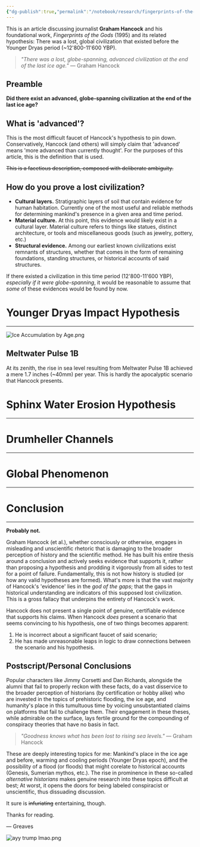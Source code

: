 ```yaml
---
{"dg-publish":true,"permalink":"/notebook/research/fingerprints-of-the-gods/"}
---
```



This is an article discussing journalist **Graham Hancock** and his foundational work, *Fingerprints of the Gods* (1995) and its related hypothesis: There was a lost, global civilization that existed before the Younger Dryas period (~12'800-11'600 YBP).
> *"There was a lost, globe-spanning, advanced civilization at the end of the last ice age."* — Graham Hancock
## Preamble
**Did there exist an advanced, globe-spanning civilization at the end of the last ice age?**
## What is 'advanced'?
This is the most difficult faucet of Hancock's hypothesis to pin down. Conservatively, Hancock (and others) will simply claim that 'advanced' means 'more advanced than currently thought'. For the purposes of this article, this is the definition that is used.

~~This is a facetious description, composed with deliberate ambiguity.~~
## How do you prove a lost civilization?
- **Cultural layers.** Stratigraphic layers of soil that contain evidence for human habitation. Currently one of the most useful and reliable methods for determining mankind's presence in a given area and time period.
- **Material culture.** At this point, this evidence would likely exist in a cultural layer. Material culture refers to things like statues, distinct architecture, or tools and miscellaneous goods (such as jewelry, pottery, etc.)
- **Structural evidence.** Among our earliest known civilizations exist remnants of structures, whether that comes in the form of remaining foundations, standing structures, or historical accounts of said structures.

If there existed a civilization in this time period (12'800-11'600 YBP), *especially if it were globe-spanning*, it would be reasonable to assume that *some* of these evidences would be found by now.
# Younger Dryas Impact Hypothesis
---
![Ice Accumulation by Age.png](/img/user/Attachments/Notebook%20Attachments/Ice%20Accumulation%20by%20Age.png)
## Meltwater Pulse 1B
At its zenith, the rise in sea level resulting from Meltwater Pulse 1B achieved a mere 1.7 inches (~40mm) per year. This is hardly the apocalyptic scenario that Hancock presents.
# Sphinx Water Erosion Hypothesis
---
# Drumheller Channels
---
# Global Phenomenon
---
# Conclusion
---
**Probably not.**

Graham Hancock (et al.), whether consciously or otherwise, engages in misleading and unscientific rhetoric that is damaging to the broader perception of history and the scientific method. He has built his entire thesis around a conclusion and actively seeks evidence that supports it, rather than proposing a hypothesis and prodding it vigorously from all sides to test for a point of failure. Fundamentally, this is not how history is studied (or how any valid hypotheses are formed). What's more is that the vast majority of Hancock's 'evidence' lies in the *god of the gaps*; that the gaps in historical understanding are indicators of this supposed lost civilization. This is a gross fallacy that underpins the entirety of Hancock's work.

Hancock does not present a single point of genuine, certifiable evidence that supports his claims. When Hancock *does* present a scenario that seems convincing to his hypothesis, one of two things becomes apparent:
1. He is incorrect about a significant faucet of said scenario;
2. He has made unreasonable leaps in logic to draw connections between the scenario and his hypothesis.

## Postscript/Personal Conclusions
Popular characters like Jimmy Corsetti and Dan Richards, alongside the alumni that fail to properly reckon with these facts, do a vast disservice to the broader perception of historians (by certification or hobby alike) who are invested in the topics of prehistoric flooding, the ice age, and humanity's place in this tumultuous time by voicing unsubstantiated claims on platforms that fail to challenge them. Their engagement in these theses, while admirable on the surface, lays fertile ground for the compounding of conspiracy theories that have no basis in fact.

> *"Goodness knows what has been lost to rising sea levels."* — Graham Hancock

These are deeply interesting topics for me: Mankind's place in the ice age and before, warming and cooling periods (Younger Dryas epoch), and the possibility of a flood (or floods) that might corelate to historical accounts (Genesis, Sumerian mythos, etc.). The rise in prominence in these so-called *alternative historians* makes genuine research into these topics difficult at best; At worst, it opens the doors for being labeled conspiracist or unscientific, thus dissuading discussion.

It sure is ~~infuriating~~ entertaining, though.

Thanks for reading.

— Greaves

![ayy trump lmao.png](/img/user/Attachments/Notebook%20Attachments/ayy%20trump%20lmao.png)